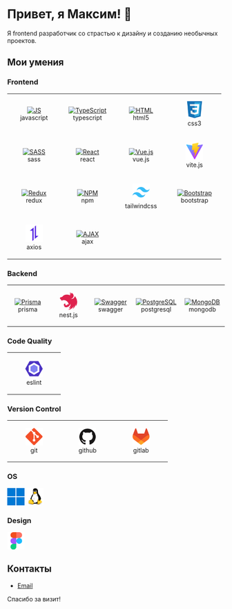 # Привет, я Максим! 👋

Я frontend разработчик со страстью к дизайну и созданию необычных проектов.

## Мои умения

### Frontend
<table width='100%'>
  <tr>
    <td align="center" width="110" height="90">
      <a href="#maxnes3-stack">
        <img src="https://cdn.jsdelivr.net/gh/devicons/devicon/icons/javascript/javascript-original.svg" height="40" alt="JS" title="JavaScript" />
      </a>
      <br>javascript
    </td>
    <td align="center" width="110" height="90">
      <a href="#maxnes3-stack">
        <img src="https://cdn.jsdelivr.net/gh/devicons/devicon/icons/typescript/typescript-original.svg" height="40 alt="TS" title="TypeScript" />
      </a>
      <br>typescript
    </td>
    <td align="center" width="110" height="90">
      <a href="#maxnes3-stack">
        <img src="https://cdn.jsdelivr.net/gh/devicons/devicon/icons/html5/html5-original.svg" height="40 alt="HTML" title="HTML" />
      </a>
      <br>html5
    </td>
    <td align="center" width="110" height="90">
      <a href="#maxnes3-stack">
        <img src="https://github.com/devicons/devicon/blob/v2.16.0/icons/css3/css3-original.svg" height="40 alt="CSS" title="CSS" />
      </a>
      <br>css3
    </td>
  </tr>
  <tr>
    <td align="center" width="110" height="90">
      <a href="#maxnes3-stack">
        <img src="https://cdn.jsdelivr.net/gh/devicons/devicon/icons/sass/sass-original.svg" height="40 alt="SASS" title="SASS" />
      </a>
      <br>sass
    </td>
    <td align="center" width="110" height="90">
      <a href="#maxnes3-stack">
        <img src="https://cdn.jsdelivr.net/gh/devicons/devicon/icons/react/react-original.svg" height="40 alt="React" title="React" />
      </a>
      <br>react
    </td>
    <td align="center" width="110" height="90">
      <a href="#maxnes3-stack">
        <img src="https://cdn.jsdelivr.net/gh/devicons/devicon/icons/vuejs/vuejs-original.svg" height="40 alt="Vue.js" title="Vue.js" />
      </a>
      <br>vue.js
    </td>
    <td align="center" width="110" height="90">
      <a href="#maxnes3-stack">
        <img src="https://github.com/devicons/devicon/blob/v2.16.0/icons/vitejs/vitejs-original.svg" height="40" alt="Vite" title="Vite" />
      </a>
      <br>vite.js
    </td>
  </tr>
  <tr>
    <td align="center" width="110" height="90">
      <a href="#maxnes3-stack">
        <img src="https://cdn.jsdelivr.net/gh/devicons/devicon/icons/redux/redux-original.svg" height="40" alt="Redux" title="Redux" />
      </a>
      <br>redux
    </td>
    <td align="center" width="110" height="90">
      <a href="#maxnes3-stack">
        <img src="https://cdn.jsdelivr.net/gh/devicons/devicon/icons/npm/npm-original-wordmark.svg" height="40" alt="NPM" title="NPM" />
      </a>
      <br>npm
    </td>
    <td align="center" width="110" height="90">
      <a href="#maxnes3-stack">
        <img src="https://github.com/devicons/devicon/blob/v2.16.0/icons/tailwindcss/tailwindcss-original.svg" height="40" alt="Tailwind" title="Tailwind" />
      </a>
      <br>tailwindcss
    </td>
    <td align="center" width="110" height="90">
      <a href="#maxnes3-stack">
        <img src="https://cdn.jsdelivr.net/gh/devicons/devicon/icons/bootstrap/bootstrap-original.svg" height="40" alt="Bootstrap" title="Bootstrap" />
      </a>
      <br>bootstrap
    </td>
  </tr>
  <tr>
    <td align="center" width="110" height="90">
      <a href="#maxnes3-stack">
        <img src="https://github.com/devicons/devicon/blob/v2.16.0/icons/axios/axios-plain.svg" height="40" alt="Axios" title="Axios" />
      </a>
      <br>axios
    </td>
    <td align="center" width="110" height="90">
      <a href="#maxnes3-stack">
        <img src="https://cdn.jsdelivr.net/gh/devicons/devicon/icons/jquery/jquery-original.svg" height="40" alt="AJAX" title="AJAX" />
      </a>
      <br>ajax
    </td>
  </tr> 
</table>

### Backend
<table width='100%'>
  <tr>
    <td align="center" width="110" height="90">
      <a href="#maxnes3-stack">
        <img src="https://cdn.jsdelivr.net/gh/devicons/devicon/icons/prisma/prisma-original.svg" height="40" alt="Prisma" title="Prisma" />
      </a>
      <br>prisma
    </td>
    <td align="center" width="110" height="90">
      <a href="#maxnes3-stack">
        <img src="https://github.com/devicons/devicon/blob/v2.16.0/icons/nestjs/nestjs-original.svg" height="40" alt="Nest.js" title="Nest.js" />
      </a>
      <br>nest.js
    </td>
    <td align="center" width="110" height="90">
      <a href="#maxnes3-stack">
        <img src="https://cdn.jsdelivr.net/gh/devicons/devicon/icons/swagger/swagger-original.svg" height="40" alt="Swagger" title="Swagger" />
      </a>
      <br>swagger
    </td>
    <td align="center" width="110" height="90">
      <a href="#maxnes3-stack">
        <img src="https://cdn.jsdelivr.net/gh/devicons/devicon/icons/postgresql/postgresql-original.svg" height="40" alt="PostgreSQL" title="PostgreSQL" />
      </a>
      <br>postgresql
    </td>
    <td align="center" width="110" height="90">
      <a href="#maxnes3-stack">
        <img src="https://cdn.jsdelivr.net/gh/devicons/devicon/icons/mongodb/mongodb-original.svg" height="40" alt="MongoDB" title="MongoDB" />
      </a>
      <br>mongodb
    </td>
  </tr>
</table>

### Code Quality
<table width='100%'>
  <tr>
    <td align="center" width="110" height="90">
      <a href="#maxnes3-stack">
        <img src="https://github.com/devicons/devicon/blob/v2.16.0/icons/eslint/eslint-original.svg" height="40" alt="Eslint" title="Eslint" />
      </a>
      <br>eslint
    </td>
  </tr>
</table>

### Version Control
<table width='100%'>
  <tr>
    <td align="center" width="110" height="90">
      <a href="#maxnes3-stack">
        <img src="https://github.com/devicons/devicon/blob/v2.16.0/icons/git/git-original.svg" height="40" alt="Git" title="Git" />
      </a>
      <br>git
    </td>
    <td align="center" width="110" height="90">
      <a href="#maxnes3-stack">
        <img src="https://github.com/devicons/devicon/blob/v2.16.0/icons/github/github-original.svg" height="40" alt="GitHub" title="GitHub" />
      </a>
      <br>github
    </td>
    <td align="center" width="110" height="90">
      <a href="#maxnes3-stack">
        <img src="https://github.com/devicons/devicon/blob/v2.16.0/icons/gitlab/gitlab-original.svg" height="40" alt="GitLab" title="GitLab" />
      </a>
      <br>gitlab
    </td>
  </tr>
</table>

### OS
<div>
  <img src="https://github.com/devicons/devicon/blob/v2.16.0/icons/windows11/windows11-original.svg" height="40" alt="Windows" title="Windows" />
  <img src="https://github.com/devicons/devicon/blob/v2.16.0/icons/linux/linux-original.svg" height="40" alt="Linux" title="Linux" />
</div>

### Design
<div>
  <img src="https://github.com/devicons/devicon/blob/v2.16.0/icons/figma/figma-original.svg" height="40" alt="Figma" title="Figma" />
</div>
  
## Контакты

- [Email](maxnes332@yandex.ru)

Спасибо за визит!
